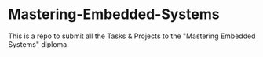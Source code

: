 # Mastering-Embedded-Systems
This is a repo to submit all the Tasks &amp; Projects to the "Mastering Embedded Systems" diploma.
